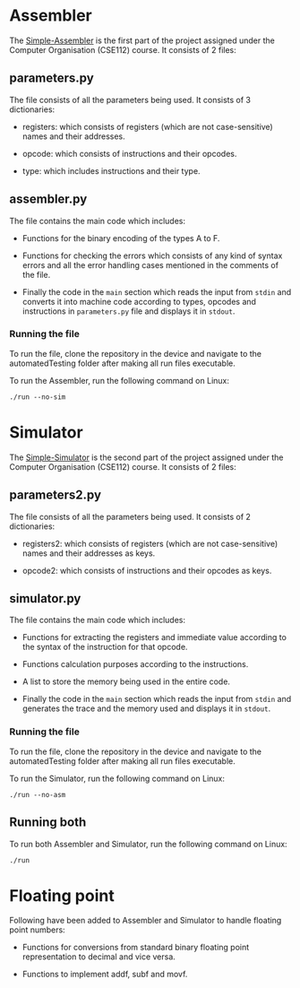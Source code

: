 # Assembler
The [Simple-Assembler](https://en.wikipedia.org/wiki/Assembly_language) is the first part of the project assigned under the Computer Organisation (CSE112) course. It consists of 2 files:

## parameters.py 
The file consists of all the parameters being used. It consists of 3 dictionaries:

- registers: which consists of registers (which are not case-sensitive) names and their addresses.

- opcode: which consists of instructions and their opcodes.

- type: which includes instructions and their type.

## assembler.py
The file contains the main code which includes:

- Functions for the binary encoding of the types A to F.

- Functions for checking the errors which consists of any kind of syntax errors and all the error handling cases mentioned in the comments of the file.

- Finally the code in the `main` section which reads the input from `stdin` and converts it into machine code according to types, opcodes and instructions in `parameters.py` file and displays it in `stdout`.

### Running the file
To run the file, clone the repository in the device and navigate to the automatedTesting folder after making all run files executable.

To run the Assembler, run the following command on Linux:
```
./run --no-sim
```

# Simulator
The [Simple-Simulator](https://en.wikipedia.org/wiki/Trace-based_simulation) is the second part of the project assigned under the Computer Organisation (CSE112) course. It consists of 2 files:

## parameters2.py 
The file consists of all the parameters being used. It consists of 2 dictionaries:

- registers2: which consists of registers (which are not case-sensitive) names and their addresses as keys.

- opcode2: which consists of instructions and their opcodes as keys.

## simulator.py
The file contains the main code which includes:

- Functions for extracting the registers and immediate value according to the syntax of the instruction for that opcode.

- Functions calculation purposes according to the instructions.

- A list to store the memory being used in the entire code.

- Finally the code in the `main` section which reads the input from `stdin` and generates the trace and the memory used and displays it in `stdout`.

### Running the file
To run the file, clone the repository in the device and navigate to the automatedTesting folder after making all run files executable.

To run the Simulator, run the following command on Linux:
```
./run --no-asm
```

## Running both
To run both Assembler and Simulator, run the following command on Linux:
```
./run
```

# Floating point
Following have been added to Assembler and Simulator to handle floating point numbers:

- Functions for conversions from standard binary floating point representation to decimal and vice versa.

- Functions to implement addf, subf and movf.